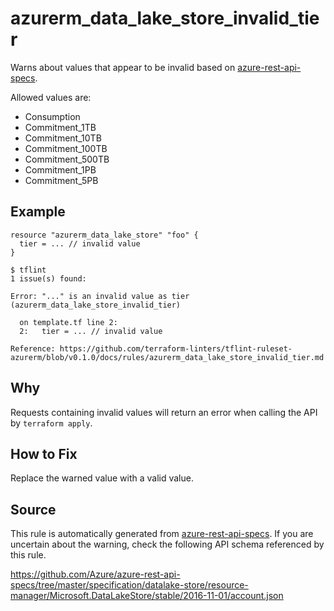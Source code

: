 <!--- This file generated by `tools/apispec-rule-gen/main.go`. DO NOT EDIT --->

# azurerm_data_lake_store_invalid_tier

Warns about values that appear to be invalid based on [azure-rest-api-specs](https://github.com/Azure/azure-rest-api-specs).

Allowed values are:
- Consumption
- Commitment_1TB
- Commitment_10TB
- Commitment_100TB
- Commitment_500TB
- Commitment_1PB
- Commitment_5PB

## Example

```hcl
resource "azurerm_data_lake_store" "foo" {
  tier = ... // invalid value
}
```

```
$ tflint
1 issue(s) found:

Error: "..." is an invalid value as tier (azurerm_data_lake_store_invalid_tier)

  on template.tf line 2:
  2:   tier = ... // invalid value

Reference: https://github.com/terraform-linters/tflint-ruleset-azurerm/blob/v0.1.0/docs/rules/azurerm_data_lake_store_invalid_tier.md

```

## Why

Requests containing invalid values will return an error when calling the API by `terraform apply`.

## How to Fix

Replace the warned value with a valid value.

## Source

This rule is automatically generated from [azure-rest-api-specs](https://github.com/Azure/azure-rest-api-specs). If you are uncertain about the warning, check the following API schema referenced by this rule.

https://github.com/Azure/azure-rest-api-specs/tree/master/specification/datalake-store/resource-manager/Microsoft.DataLakeStore/stable/2016-11-01/account.json
